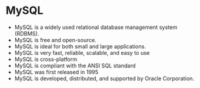 # MySQL

* MySQL is a widely used relational database management system (RDBMS).
* MySQL is free and open-source.
* MySQL is ideal for both small and large applications.
* MySQL is very fast, reliable, scalable, and easy to use
* MySQL is cross-platform
* MySQL is compliant with the ANSI SQL standard
* MySQL was first released in 1995
* MySQL is developed, distributed, and supported by Oracle Corporation.